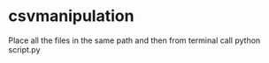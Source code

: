 # csvmanipulation
Place all the files in the same path and then from terminal call python script.py
